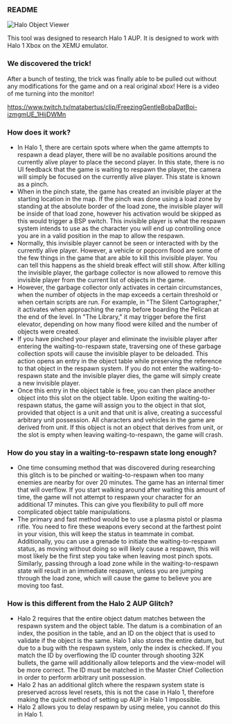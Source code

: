 ### README

![Halo Object Viewer](https://github.com/lbfs/objectviewer/blob/main/screenshot.jpg?raw=true)

This tool was designed to research Halo 1 AUP. It is designed to work with Halo 1 Xbox on the XEMU emulator.

### We discovered the trick!

After a bunch of testing, the trick was finally able to be pulled out without any modifications for the game and on a real original xbox! Here is a video of me turning into the monitor!

https://www.twitch.tv/matabertus/clip/FreezingGentleBobaDatBoi-izmgmUE_1HijDWMn


### How does it work?

- In Halo 1, there are certain spots where when the game attempts to respawn a dead player, there will be no available positions around the currently alive player to place the second player. In this state, there is no UI feedback that the game is waiting to respawn the player, the camera will simply be focused on the currently alive player. This state is known as a pinch.
- When in the pinch state, the game has created an invisible player at the starting location in the map. If the pinch was done using a load zone by standing at the absolute border of the load zone, the invisible player will be inside of that load zone, however his activation would be skipped as this would trigger a BSP switch. This invisible player is what the respawn system intends to use as the character you will end up controlling once you are in a valid position in the map to allow the respawn.
- Normally, this invisible player cannot be seen or interacted with by the currently alive player. However, a vehicle or popcorn flood are some of the few things in the game that are able to kill this invisible player. You can tell this happens as the shield break effect will still show. After killing the invisible player, the garbage collector is now allowed to remove this invisible player from the current list of objects in the game.  
- However, the garbage collector only activates in certain circumstances, when the number of objects in the map exceeds a certain threshold or when certain scripts are run. For example, in "The Silent Cartographer," it activates when approaching the ramp before boarding the Pelican at the end of the level. In "The Library," it may trigger before the first elevator, depending on how many flood were killed and the number of objects were created. 
- If you have pinched your player and eliminate the invisible player after entering the waiting-to-respawn state, traversing one of these garbage collection spots will cause the invisible player to be deloaded. This action opens an entry in the object table while preserving the reference to that object in the respawn system. If you do not enter the waiting-to-respawn state and the invisible player dies, the game will simply create a new invisible player. 
- Once this entry in the object table is free, you can then place another object into this slot on the object table. Upon exiting the waiting-to-respawn status, the game will assign you to the object in that slot, provided that object is a unit and that unit is alive, creating a successful arbitrary unit possession. All characters and vehicles in the game are derived from unit. If this object is not an object that derives from unit, or the slot is empty when leaving waiting-to-respawn, the game will crash. 

### How do you stay in a waiting-to-respawn state long enough?
- One time consuming method that was discovered during researching this glitch is to be pinched or waiting-to-respawn when too many enemies are nearby for over 20 minutes. The game has an internal timer that will overflow. If you start walking around after waiting this amount of time, the game will not attempt to respawn your character for an additional 17 minutes. This can give you flexibility to pull off more complicated object table manipulations.
- The primary and fast method would be to use a plasma pistol or plasma rifle. You need to fire these weapons every second at the farthest point in your vision, this will keep the status in teammate in combat. Additionally, you can use a grenade to initiate the waiting-to-respawn status, as moving without doing so will likely cause a respawn, this will most likely be the first step you take when leaving most pinch spots. Similarly, passing through a load zone while in the waiting-to-respawn state will result in an immediate respawn, unless you are jumping through the load zone, which will cause the game to believe you are moving too fast. 

### How is this different from the Halo 2 AUP Glitch?

- Halo 2 requires that the entire object datum matches between the respawn system and the object table. The datum is a combination of an index, the position in the table, and an ID on the object that is used to validate if the object is the same. Halo 1 also stores the entire datum, but due to a bug with the respawn system, only the index is checked. If you match the ID by overflowing the ID counter through shooting 32K bullets, the game will additionally allow teleports and the view-model will be more correct. The ID must be matched in the Master Chief Collection in order to perform arbitrary unit possession. 
- Halo 2 has an additional glitch where the respawn system state is preserved across level resets, this is not the case in Halo 1, therefore making the quick method of setting up AUP in Halo 1 impossible. 
- Halo 2 allows you to delay respawn by using melee, you cannot do this in Halo 1.

